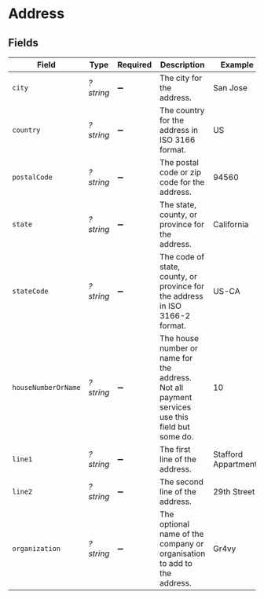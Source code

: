 # Address


## Fields

| Field                                                                                          | Type                                                                                           | Required                                                                                       | Description                                                                                    | Example                                                                                        |
| ---------------------------------------------------------------------------------------------- | ---------------------------------------------------------------------------------------------- | ---------------------------------------------------------------------------------------------- | ---------------------------------------------------------------------------------------------- | ---------------------------------------------------------------------------------------------- |
| `city`                                                                                         | *?string*                                                                                      | :heavy_minus_sign:                                                                             | The city for the address.                                                                      | San Jose                                                                                       |
| `country`                                                                                      | *?string*                                                                                      | :heavy_minus_sign:                                                                             | The country for the address in ISO 3166 format.                                                | US                                                                                             |
| `postalCode`                                                                                   | *?string*                                                                                      | :heavy_minus_sign:                                                                             | The postal code or zip code for the address.                                                   | 94560                                                                                          |
| `state`                                                                                        | *?string*                                                                                      | :heavy_minus_sign:                                                                             | The state, county, or province for the address.                                                | California                                                                                     |
| `stateCode`                                                                                    | *?string*                                                                                      | :heavy_minus_sign:                                                                             | The code of state, county, or province for the address in ISO 3166-2 format.                   | US-CA                                                                                          |
| `houseNumberOrName`                                                                            | *?string*                                                                                      | :heavy_minus_sign:                                                                             | The house number or name for the address. Not all payment services use this field but some do. | 10                                                                                             |
| `line1`                                                                                        | *?string*                                                                                      | :heavy_minus_sign:                                                                             | The first line of the address.                                                                 | Stafford Appartments                                                                           |
| `line2`                                                                                        | *?string*                                                                                      | :heavy_minus_sign:                                                                             | The second line of the address.                                                                | 29th Street                                                                                    |
| `organization`                                                                                 | *?string*                                                                                      | :heavy_minus_sign:                                                                             | The optional name of the company or organisation to add to the address.                        | Gr4vy                                                                                          |